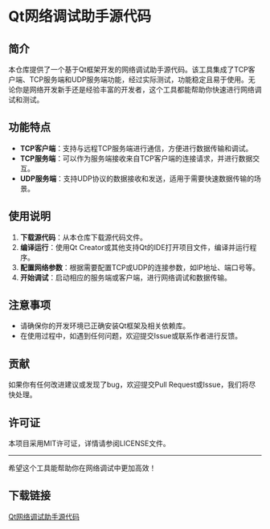 # Qt网络调试助手源代码

## 简介

本仓库提供了一个基于Qt框架开发的网络调试助手源代码。该工具集成了TCP客户端、TCP服务端和UDP服务端功能，经过实际测试，功能稳定且易于使用。无论你是网络开发新手还是经验丰富的开发者，这个工具都能帮助你快速进行网络调试和测试。

## 功能特点

- **TCP客户端**：支持与远程TCP服务端进行通信，方便进行数据传输和调试。
- **TCP服务端**：可以作为服务端接收来自TCP客户端的连接请求，并进行数据交互。
- **UDP服务端**：支持UDP协议的数据接收和发送，适用于需要快速数据传输的场景。

## 使用说明

1. **下载源代码**：从本仓库下载源代码文件。
2. **编译运行**：使用Qt Creator或其他支持Qt的IDE打开项目文件，编译并运行程序。
3. **配置网络参数**：根据需要配置TCP或UDP的连接参数，如IP地址、端口号等。
4. **开始调试**：启动相应的服务端或客户端，进行网络调试和数据传输。

## 注意事项

- 请确保你的开发环境已正确安装Qt框架及相关依赖库。
- 在使用过程中，如遇到任何问题，欢迎提交Issue或联系作者进行反馈。

## 贡献

如果你有任何改进建议或发现了bug，欢迎提交Pull Request或Issue，我们将尽快处理。

## 许可证

本项目采用MIT许可证，详情请参阅LICENSE文件。

---

希望这个工具能帮助你在网络调试中更加高效！

## 下载链接

[Qt网络调试助手源代码](https://pan.quark.cn/s/0113792a05b9)